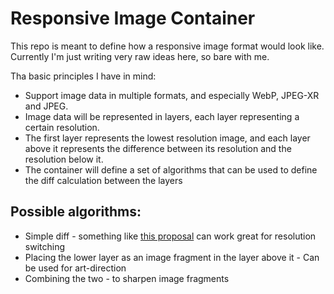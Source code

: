 # Responsive Image Container

This repo is meant to define how a responsive image format would look
like.
Currently I'm just writing very raw ideas here, so bare with me.

Tha basic principles I have in mind:
* Support image data in multiple formats, and especially WebP, JPEG-XR
  and JPEG.
* Image data will be represented in layers, each layer representing a
  certain resolution.
* The first layer represents the lowest resolution image, and each layer above it
  represents the difference between its resolution and the resolution
below it.
* The container will define a set of algorithms that can be used to
  define the diff calculation between the layers

## Possible algorithms:
* Simple diff - something like [this
  proposal](http://fremycompany.com/BG/2012/Responsive-Image-Protocol-proposal-908/)
can work great for resolution switching
* Placing the lower layer as an image fragment in the layer above it -
  Can be used for art-direction
* Combining the two - to sharpen image fragments
